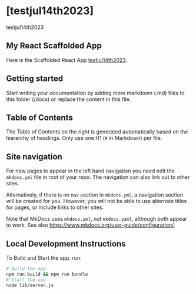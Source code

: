 # [testjul14th2023]
testjul14th2023

## My React Scaffolded App
Here is the Scaffolded React App
[testjul14th2023](https://testjul14th2023.mtk8s.io).

## Getting started

Start writing your documentation by adding more markdown (.md) files to this folder (/docs) or replace the content in this file.

## Table of Contents

The Table of Contents on the right is generated automatically based on the hierarchy
of headings. Only use one H1 (`#` in Markdown) per file.

## Site navigation

For new pages to appear in the left hand navigation you need edit the `mkdocs.yml`
file in root of your repo. The navigation can also link out to other sites.

Alternatively, if there is no `nav` section in `mkdocs.yml`, a navigation section
will be created for you. However, you will not be able to use alternate titles for
pages, or include links to other sites.

Note that MkDocs uses `mkdocs.yml`, not `mkdocs.yaml`, although both appear to work.
See also <https://www.mkdocs.org/user-guide/configuration/>.

## Local Development Instructions

To Build and Start the app, run:

```sh
# Build the app
npm run build && npm run bundle  
# Start the app
node lib/server.js
```
